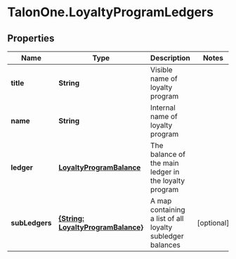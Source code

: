 # TalonOne.LoyaltyProgramLedgers

## Properties
Name | Type | Description | Notes
------------ | ------------- | ------------- | -------------
**title** | **String** | Visible name of loyalty program | 
**name** | **String** | Internal name of loyalty program | 
**ledger** | [**LoyaltyProgramBalance**](LoyaltyProgramBalance.md) | The balance of the main ledger in the loyalty program | 
**subLedgers** | [**{String: LoyaltyProgramBalance}**](LoyaltyProgramBalance.md) | A map containing a list of all loyalty subledger balances | [optional] 


